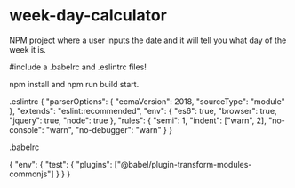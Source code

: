 # week-day-calculator
NPM project where a user inputs the date and it will tell you what day of the week it is.

#include a .babelrc and .eslintrc files!

npm install and npm run build start.

.eslintrc
{
    "parserOptions": {
        "ecmaVersion": 2018,
        "sourceType": "module"
    },
    "extends": "eslint:recommended",
    "env": {
      "es6": true,
      "browser": true,
      "jquery": true,
      "node": true
    },
    "rules": {
        "semi": 1,
        "indent": ["warn", 2],
        "no-console": "warn",
        "no-debugger": "warn"
    }
}

.babelrc

{
    "env": {
      "test": {
        "plugins": ["@babel/plugin-transform-modules-commonjs"]
      }
    }
  }
